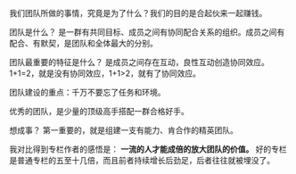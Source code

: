 我们团队所做的事情，究竟是为了什么？我们的目的是合起伙来一起赚钱。

团队是什么？
是一群有共同目标、成员之间有协同配合关系的组织。成员之间有配合、有默契，是团队和全体最大的分别。

团队最重要的特征是什么？
是成员之间存在互动，良性互动创造协同效应。1+1=2，就是没有协同效应，1+1>2，就有了协同效应。

团队建设的重点：千万不要忘了任务和环境。

优秀的团队，是少量的顶级高手搭配一群合格好手。

想成事？
第一重要的，就是组建一支有能力、肯合作的精英团队。

我对比得到专栏作者的感悟是：
**一流的人才能成倍的放大团队的价值。**
好的专栏是普通专栏的五至十几倍，而且前者持续增长后劲足，后者往往就被埋没了。
